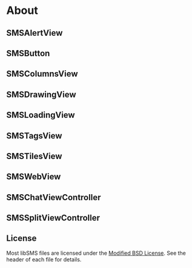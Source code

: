 # About

## SMSAlertView

## SMSButton

## SMSColumnsView

## SMSDrawingView

## SMSLoadingView

## SMSTagsView

## SMSTilesView

## SMSWebView

## SMSChatViewController

## SMSSplitViewController

## License

Most libSMS files are licensed under the [Modified BSD License](http://en.wikipedia.org/wiki/BSD_license). See the header of each file for details.